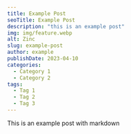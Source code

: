 ```yaml
---
title: Example Post
seoTitle: Example Post
description: "this is an example post"
img: img/feature.webp
alt: Zinc
slug: example-post
author: example
publishDate: 2023-04-10
categories:
  - Category 1
  - Category 2
tags:
  - Tag 1
  - Tag 2
  - Tag 3
---
```


This is an example post with markdown
